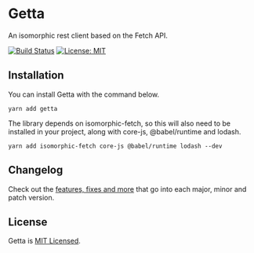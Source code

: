 # Getta

An isomorphic rest client based on the Fetch API.

[![Build Status](https://travis-ci.org/badbatch/getta.svg?branch=master)](https://travis-ci.org/badbatch/getta)
[![License: MIT](https://img.shields.io/badge/License-MIT-yellow.svg)](LICENSE)

## Installation

You can install Getta with the command below.

```shell
yarn add getta
```

The library depends on isomorphic-fetch, so this will also need to be installed in your project,
along with core-js, @babel/runtime and lodash.

```shell
yarn add isomorphic-fetch core-js @babel/runtime lodash --dev
```

## Changelog

Check out the [features, fixes and more](CHANGELOG.md) that go into each major, minor and patch version.

## License

Getta is [MIT Licensed](LICENSE).
